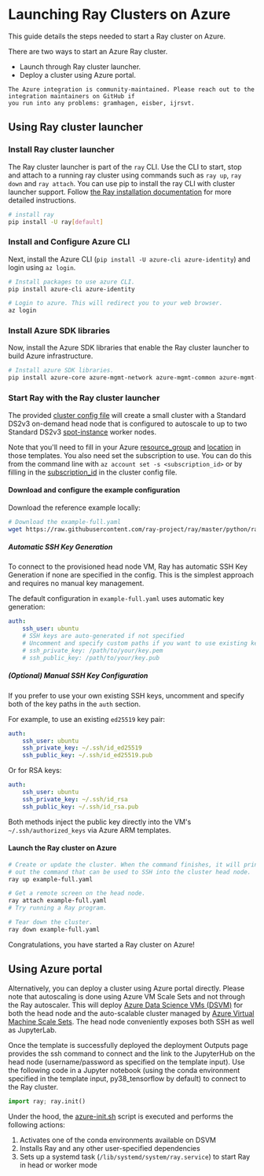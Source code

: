 
# Launching Ray Clusters on Azure

This guide details the steps needed to start a Ray cluster on Azure.

There are two ways to start an Azure Ray cluster.
- Launch through Ray cluster launcher.
- Deploy a cluster using Azure portal.

```{note}
The Azure integration is community-maintained. Please reach out to the integration maintainers on GitHub if
you run into any problems: gramhagen, eisber, ijrsvt.
```

## Using Ray cluster launcher


### Install Ray cluster launcher

The Ray cluster launcher is part of the `ray` CLI. Use the CLI to start, stop and attach to a running ray cluster using commands such as  `ray up`, `ray down` and `ray attach`. You can use pip to install the ray CLI with cluster launcher support. Follow [the Ray installation documentation](installation) for more detailed instructions.

```bash
# install ray
pip install -U ray[default]
```

### Install and Configure Azure CLI

Next, install the Azure CLI (`pip install -U azure-cli azure-identity`) and login using `az login`.

```bash
# Install packages to use azure CLI.
pip install azure-cli azure-identity

# Login to azure. This will redirect you to your web browser.
az login
```

### Install Azure SDK libraries

Now, install the Azure SDK libraries that enable the Ray cluster launcher to build Azure infrastructure.

```bash
# Install azure SDK libraries.
pip install azure-core azure-mgmt-network azure-mgmt-common azure-mgmt-resource azure-mgmt-compute msrestazure
```

### Start Ray with the Ray cluster launcher

The provided [cluster config file](https://github.com/ray-project/ray/tree/eacc763c84d47c9c5b86b26a32fd62c685be84e6/python/ray/autoscaler/azure/example-full.yaml) will create a small cluster with a Standard DS2v3 on-demand head node that is configured to autoscale to up to two Standard DS2v3 [spot-instance](https://docs.microsoft.com/en-us/azure/virtual-machines/windows/spot-vms) worker nodes.

Note that you'll need to fill in your Azure [resource_group](https://github.com/ray-project/ray/blob/eacc763c84d47c9c5b86b26a32fd62c685be84e6/python/ray/autoscaler/azure/example-full.yaml#L42) and [location](https://github.com/ray-project/ray/blob/eacc763c84d47c9c5b86b26a32fd62c685be84e6/python/ray/autoscaler/azure/example-full.yaml#L41) in those templates. You also need set the subscription to use. You can do this from the command line with `az account set -s <subscription_id>` or by filling in the [subscription_id](https://github.com/ray-project/ray/blob/eacc763c84d47c9c5b86b26a32fd62c685be84e6/python/ray/autoscaler/azure/example-full.yaml#L44) in the cluster config file.

#### Download and configure the example configuration

Download the reference example locally:

```bash
# Download the example-full.yaml
wget https://raw.githubusercontent.com/ray-project/ray/master/python/ray/autoscaler/azure/example-full.yaml
```



##### Automatic SSH Key Generation

To connect to the provisioned head node VM, Ray has automatic SSH Key Generation if none are specified in the config. This is the simplest approach and requires no manual key management.

The default configuration in `example-full.yaml` uses automatic key generation:

```yaml
auth:
    ssh_user: ubuntu
    # SSH keys are auto-generated if not specified
    # Uncomment and specify custom paths if you want to use existing keys:
    # ssh_private_key: /path/to/your/key.pem
    # ssh_public_key: /path/to/your/key.pub
```

##### (Optional) Manual SSH Key Configuration

If you prefer to use your own existing SSH keys, uncomment and specify both of the key paths in the `auth` section. 

For example, to use an existing `ed25519` key pair:

```yaml
auth:
    ssh_user: ubuntu
    ssh_private_key: ~/.ssh/id_ed25519
    ssh_public_key: ~/.ssh/id_ed25519.pub
```

Or for RSA keys:

```yaml
auth:
    ssh_user: ubuntu
    ssh_private_key: ~/.ssh/id_rsa
    ssh_public_key: ~/.ssh/id_rsa.pub
```

Both methods inject the public key directly into the VM's `~/.ssh/authorized_keys` via Azure ARM templates.

#### Launch the Ray cluster on Azure

```bash
# Create or update the cluster. When the command finishes, it will print
# out the command that can be used to SSH into the cluster head node.
ray up example-full.yaml

# Get a remote screen on the head node.
ray attach example-full.yaml
# Try running a Ray program.

# Tear down the cluster.
ray down example-full.yaml
```

Congratulations, you have started a Ray cluster on Azure!

## Using Azure portal

Alternatively, you can deploy a cluster using Azure portal directly. Please note that autoscaling is done using Azure VM Scale Sets and not through the Ray autoscaler. This will deploy [Azure Data Science VMs (DSVM)](https://azure.microsoft.com/en-us/services/virtual-machines/data-science-virtual-machines/) for both the head node and the auto-scalable cluster managed by [Azure Virtual Machine Scale Sets](https://azure.microsoft.com/en-us/services/virtual-machine-scale-sets/).
The head node conveniently exposes both SSH as well as JupyterLab.



Once the template is successfully deployed the deployment Outputs page provides the ssh command to connect and the link to the JupyterHub on the head node (username/password as specified on the template input).
Use the following code in a Jupyter notebook (using the conda environment specified in the template input, py38_tensorflow by default) to connect to the Ray cluster.

```python
import ray; ray.init()
```

Under the hood, the [azure-init.sh](https://github.com/ray-project/ray/blob/master/doc/azure/azure-init.sh) script is executed and performs the following actions:

1. Activates one of the conda environments available on DSVM
2. Installs Ray and any other user-specified dependencies
3. Sets up a systemd task (``/lib/systemd/system/ray.service``) to start Ray in head or worker mode
